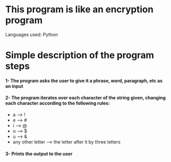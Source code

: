 # This program is like an encryption program
Languages used: Python

# Simple description of the program steps

#### 1- The program asks the user to give it a phrase, word, paragraph, etc as an input

#### 2- The program iterates over each character of the string given, changing each character according to the following rules:

  * a --> !
  * e --> #
  * i --> @
  * o --> $
  * u --> &
  * any other letter --> the letter after it by three letters

#### 3- Prints the output to the user
